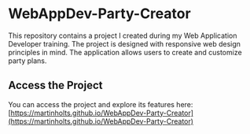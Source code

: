 # WebAppDev-Party-Creator

This repository contains a project I created during my Web Application Developer training. The project is designed with responsive web design principles in mind. The application allows users to create and customize party plans.

## Access the Project

You can access the project and explore its features here: [https://martinholts.github.io/WebAppDev-Party-Creator](https://martinholts.github.io/WebAppDev-Party-Creator)
